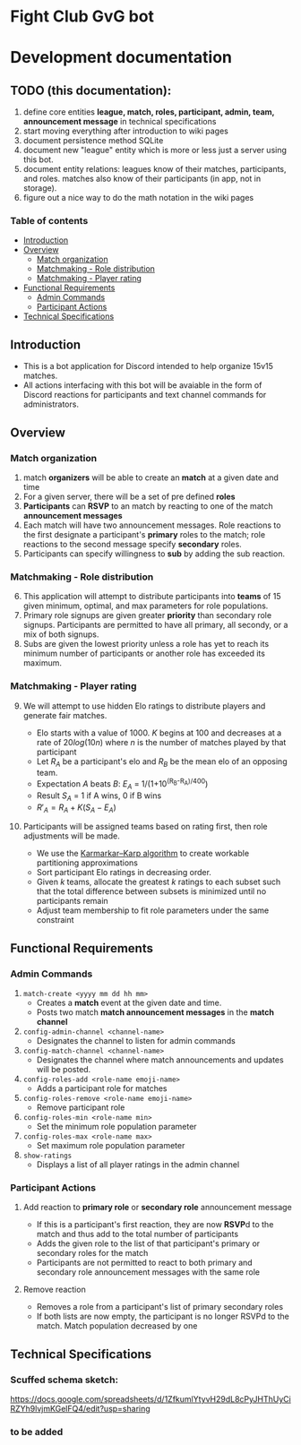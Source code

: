 # Fight Club GvG bot
# Development documentation

## TODO (this documentation):
1. define core entities **league, match, roles, participant, admin, team, announcement message** in technical specifications
2. start moving everything after introduction to wiki pages
3. document persistence method SQLite 
4. document new "league" entity which is more or less just a server using this bot.
5. document entity relations: leagues know of their matches, participants, and roles. matches also know of their participants (in app, not in storage).
6. figure out a nice way to do the math notation in the wiki pages
### Table of contents
  - [Introduction](#introduction)
  - [Overview](#overview)
    - [Match organization](#match-organization)
    - [Matchmaking - Role distribution](#matchmaking---role-distribution)
    - [Matchmaking - Player rating](#matchmaking---player-rating)
  - [Functional Requirements](#functional-requirements)
    - [Admin Commands](#admin-commands-dont-type-the-brackets)
    - [Participant Actions](#participant-actions)
  - [Technical Specifications](#technical-specifications)



## Introduction
- This is a bot application for Discord intended to help organize 15v15 matches.  
- All actions interfacing with this bot will be avaiable in the form of Discord reactions for participants and text channel commands for administrators. 

## Overview 
### Match organization
1. match **organizers** will be able to create an **match** at a given date and time
2. For a given server, there will be a set of pre defined **roles**
3. **Participants** can **RSVP** to an match by reacting to one of the match **announcement messages**
4. Each match will have two announcement messages. Role reactions to the first designate a participant's **primary** roles to the match; role reactions to the second message specify **secondary** roles. 
5. Participants can specify willingness to **sub** by adding the sub reaction. 
### Matchmaking - Role distribution
6. This application will attempt to distribute participants into **teams** of 15 given minimum, optimal, and max parameters for role populations.
7. Primary role signups are given greater **priority** than secondary role signups. Participants are permitted to have all primary, all secondy, or a mix of both signups.
8. Subs are given the lowest priority unless a role has yet to reach its minimum number of participants or another role has exceeded its maximum. 
### Matchmaking - Player rating
9. We will attempt to use hidden Elo ratings to distribute players and generate fair matches.
    - Elo starts with a value of 1000. $K$ begins at $100$ and decreases at a rate of $20log(10n)$ where $n$ is the number of matches played by that participant
    - Let $R_A$ be a participant's elo and $R_B$ be the mean elo of an opposing team.
    - Expectation $A$ beats $B$: $E_A$ = 1/(1+10<sup>(R<sub>B</sub>-R<sub>A</sub>)/400</sup>)
    - Result $S_A$ = 1 if A wins, 0 if B wins
    - $R'_A = R_A + K(S_A - E_A)$
  
10. Participants will be assigned teams based on rating first, then role adjustments will be made.
    - We use the [Karmarkar–Karp algorithm](https://en.wikipedia.org/wiki/Largest_differencing_method) to create workable partitioning approximations 
    - Sort participant Elo ratings in decreasing order. 
    - Given $k$ teams, allocate the greatest $k$ ratings to each subset such that the total difference between subsets is minimized until no participants remain
    - Adjust team membership to fit role parameters under the same constraint

## Functional Requirements
### Admin Commands
1. `match-create <yyyy mm dd hh mm>`  
   - Creates a **match** event at the given date and time.  
   - Posts two match **match announcement messages** in the **match channel** 
2. `config-admin-channel <channel-name>`
   - Designates the channel to listen for admin commands
3. `config-match-channel <channel-name>`
   - Designates the channel where match announcements and updates will be posted.
4. `config-roles-add <role-name emoji-name>`
   - Adds a participant role for matches
5. `config-roles-remove <role-name emoji-name>`
   - Remove participant role
6. `config-roles-min <role-name min>`
   - Set the minimum role population parameter
7. `config-roles-max <role-name max>`
   - Set maximum role population parameter
8. `show-ratings`
   - Displays a list of all player ratings in the admin channel

### Participant Actions
1. Add reaction to **primary role** or **secondary role** announcement message
   - If this is a participant's first reaction, they are now **RSVP**d to the match and thus add to the total number of participants
   - Adds the given role to the list of that participant's primary or secondary roles for the match
   - Participants are not permitted to react to both primary and secondary role announcement messages with the same role

2. Remove reaction 
   - Removes a role from a participant's list of primary secondary roles
   - If both lists are now empty, the participant is no longer RSVPd to the match. Match population decreased by one

## Technical Specifications
### Scuffed schema sketch: 
https://docs.google.com/spreadsheets/d/1ZfkumlYtyvH29dL8cPyJHThUyCiRZYh9lvjmKGelFQ4/edit?usp=sharing
### to be added

